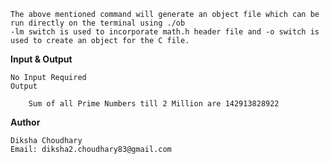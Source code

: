 
    The above mentioned command will generate an object file which can be run directly on the terminal using ./ob
    -lm switch is used to incorporate math.h header file and -o switch is used to create an object for the C file.

**Input & Output**

    No Input Required
    Output

        Sum of all Prime Numbers till 2 Million are 142913828922

**Author**

    Diksha Choudhary
    Email: diksha2.choudhary83@gmail.com

